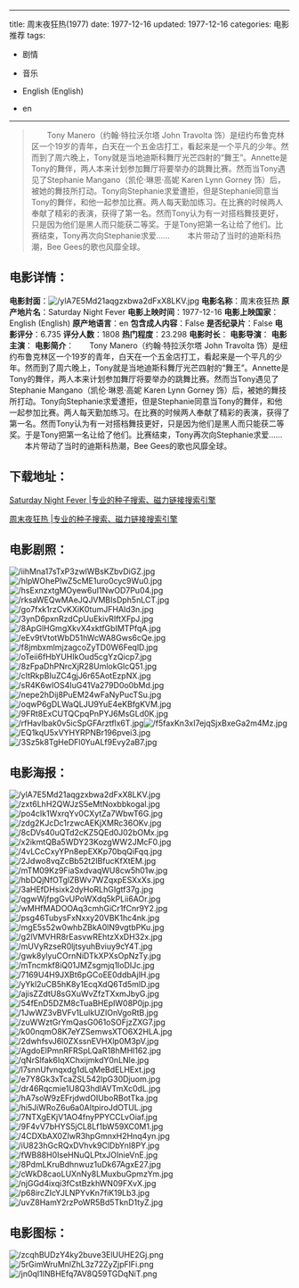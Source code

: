 
---
title: 周末夜狂热(1977)
date: 1977-12-16
updated: 1977-12-16
categories: 电影推荐
tags:
- 剧情
- 音乐

- English (English)
- en
---


> 　　Tony Manero（约翰·特拉沃尔塔 John Travolta 饰）是纽约布鲁克林区一个19岁的青年，白天在一个五金店打工，看起来是一个平凡的少年。然而到了周六晚上，Tony就是当地迪斯科舞厅光芒四射的“舞王”。Annette是Tony的舞伴，两人本来计划参加舞厅将要举办的跳舞比赛。然而当Tony遇见了Stephanie Mangano（凯伦·琳恩·高妮 Karen Lynn Gorney 饰）后，被她的舞技所打动。Tony向Stephanie求爱遭拒，但是Stephanie同意当Tony的舞伴，和他一起参加比赛。两人每天勤加练习。在比赛的时候两人奉献了精彩的表演，获得了第一名。然而Tony认为有一对搭档舞技更好，只是因为他们是黑人而只能获二等奖。于是Tony把第一名让给了他们。比赛结束，Tony再次向Stephanie求爱...... 　　本片带动了当时的迪斯科热潮，Bee Gees的歌也风靡全球。

## **电影详情**：

**电影封面**：<img src="https://image.tmdb.org/t/p/w200/ylA7E5Md21aqgzxbwa2dFxX8LKV.jpg" alt="/ylA7E5Md21aqgzxbwa2dFxX8LKV.jpg" title="/ylA7E5Md21aqgzxbwa2dFxX8LKV.jpg">
**电影名称**：周末夜狂热
**原产地片名**：Saturday Night Fever
**电影上映时间**：1977-12-16
**电影上映国家**：English (English)
**原产地语言**：en
**包含成人内容**：False
**是否纪录片**：False
**电影评分**：6.735
**评分人数**：1808
**热门程度**：23.298
**电影时长**：
**电影导演**：
**电影主演**：
**电影简介**：　　Tony Manero（约翰·特拉沃尔塔 John Travolta 饰）是纽约布鲁克林区一个19岁的青年，白天在一个五金店打工，看起来是一个平凡的少年。然而到了周六晚上，Tony就是当地迪斯科舞厅光芒四射的“舞王”。Annette是Tony的舞伴，两人本来计划参加舞厅将要举办的跳舞比赛。然而当Tony遇见了Stephanie Mangano（凯伦·琳恩·高妮 Karen Lynn Gorney 饰）后，被她的舞技所打动。Tony向Stephanie求爱遭拒，但是Stephanie同意当Tony的舞伴，和他一起参加比赛。两人每天勤加练习。在比赛的时候两人奉献了精彩的表演，获得了第一名。然而Tony认为有一对搭档舞技更好，只是因为他们是黑人而只能获二等奖。于是Tony把第一名让给了他们。比赛结束，Tony再次向Stephanie求爱...... 　　本片带动了当时的迪斯科热潮，Bee Gees的歌也风靡全球。

## **下载地址**：
[Saturday Night Fever |专业的种子搜索、磁力链接搜索引擎](https://movie.amd794.com:2083/?search=Saturday%20Night%20Fever&ordering=&mode=match_phrase&page_size=10&page=1)

[周末夜狂热 |专业的种子搜索、磁力链接搜索引擎](https://movie.amd794.com:2083/?search=%E5%91%A8%E6%9C%AB%E5%A4%9C%E7%8B%82%E7%83%AD&ordering=&mode=match_phrase&page_size=10&page=1)
 

## **电影剧照**：
<img src="https://image.tmdb.org/t/p/original/iihMna17sTxP3zwlWBsKZbvDiGZ.jpg" alt="/iihMna17sTxP3zwlWBsKZbvDiGZ.jpg" title="/iihMna17sTxP3zwlWBsKZbvDiGZ.jpg"><img src="https://image.tmdb.org/t/p/original/hlpWOhePlwZ5cME1uro0cyc9Wu0.jpg" alt="/hlpWOhePlwZ5cME1uro0cyc9Wu0.jpg" title="/hlpWOhePlwZ5cME1uro0cyc9Wu0.jpg"><img src="https://image.tmdb.org/t/p/original/hsExnzxtgMOyew6uI1NwOD7Pu04.jpg" alt="/hsExnzxtgMOyew6uI1NwOD7Pu04.jpg" title="/hsExnzxtgMOyew6uI1NwOD7Pu04.jpg"><img src="https://image.tmdb.org/t/p/original/rksaWEQwMAeJQJVMBIsDph5nLCT.jpg" alt="/rksaWEQwMAeJQJVMBIsDph5nLCT.jpg" title="/rksaWEQwMAeJQJVMBIsDph5nLCT.jpg"><img src="https://image.tmdb.org/t/p/original/go7fxk1rzCvKXiK0tumJFHAId3n.jpg" alt="/go7fxk1rzCvKXiK0tumJFHAId3n.jpg" title="/go7fxk1rzCvKXiK0tumJFHAId3n.jpg"><img src="https://image.tmdb.org/t/p/original/3ynD6pxnRzdCpUuEkivRIftXFpJ.jpg" alt="/3ynD6pxnRzdCpUuEkivRIftXFpJ.jpg" title="/3ynD6pxnRzdCpUuEkivRIftXFpJ.jpg"><img src="https://image.tmdb.org/t/p/original/8ApGlHGmgXkvX4xktfGbIMTPfqA.jpg" alt="/8ApGlHGmgXkvX4xktfGbIMTPfqA.jpg" title="/8ApGlHGmgXkvX4xktfGbIMTPfqA.jpg"><img src="https://image.tmdb.org/t/p/original/eEv9tVtotWbD51hWcWA8Gws6cQe.jpg" alt="/eEv9tVtotWbD51hWcWA8Gws6cQe.jpg" title="/eEv9tVtotWbD51hWcWA8Gws6cQe.jpg"><img src="https://image.tmdb.org/t/p/original/f8jmbxmlmjzagcoZyTD0W6FeqlD.jpg" alt="/f8jmbxmlmjzagcoZyTD0W6FeqlD.jpg" title="/f8jmbxmlmjzagcoZyTD0W6FeqlD.jpg"><img src="https://image.tmdb.org/t/p/original/oTeii6fHbYUHIkOud5cgYzQicp7.jpg" alt="/oTeii6fHbYUHIkOud5cgYzQicp7.jpg" title="/oTeii6fHbYUHIkOud5cgYzQicp7.jpg"><img src="https://image.tmdb.org/t/p/original/8zFpaDhPNrcXjR28UmlokGlcQ51.jpg" alt="/8zFpaDhPNrcXjR28UmlokGlcQ51.jpg" title="/8zFpaDhPNrcXjR28UmlokGlcQ51.jpg"><img src="https://image.tmdb.org/t/p/original/cItRkpBIuZC4gjJ6r65AotEzpNX.jpg" alt="/cItRkpBIuZC4gjJ6r65AotEzpNX.jpg" title="/cItRkpBIuZC4gjJ6r65AotEzpNX.jpg"><img src="https://image.tmdb.org/t/p/original/sR4K6wIOS4IuG41Va279D0o0bMd.jpg" alt="/sR4K6wIOS4IuG41Va279D0o0bMd.jpg" title="/sR4K6wIOS4IuG41Va279D0o0bMd.jpg"><img src="https://image.tmdb.org/t/p/original/nepe2hDij8PuEM24wFaNyPucTSu.jpg" alt="/nepe2hDij8PuEM24wFaNyPucTSu.jpg" title="/nepe2hDij8PuEM24wFaNyPucTSu.jpg"><img src="https://image.tmdb.org/t/p/original/oqwP6gDLWaQLJU9YuE4eKBfgKVM.jpg" alt="/oqwP6gDLWaQLJU9YuE4eKBfgKVM.jpg" title="/oqwP6gDLWaQLJU9YuE4eKBfgKVM.jpg"><img src="https://image.tmdb.org/t/p/original/9FRt8ExCUTQCpqPnPYJ6MsGLd0K.jpg" alt="/9FRt8ExCUTQCpqPnPYJ6MsGLd0K.jpg" title="/9FRt8ExCUTQCpqPnPYJ6MsGLd0K.jpg"><img src="https://image.tmdb.org/t/p/original/rfHavlbak0v5icSpGFArztflx6T.jpg" alt="/rfHavlbak0v5icSpGFArztflx6T.jpg" title="/rfHavlbak0v5icSpGFArztflx6T.jpg"><img src="https://image.tmdb.org/t/p/original/f5faxKn3xI7ejqSjxBxeGa2m4Mz.jpg" alt="/f5faxKn3xI7ejqSjxBxeGa2m4Mz.jpg" title="/f5faxKn3xI7ejqSjxBxeGa2m4Mz.jpg"><img src="https://image.tmdb.org/t/p/original/EQ1kqU5xVYHYRPNBr196pvei3.jpg" alt="/EQ1kqU5xVYHYRPNBr196pvei3.jpg" title="/EQ1kqU5xVYHYRPNBr196pvei3.jpg"><img src="https://image.tmdb.org/t/p/original/3Sz5k8TgHeDFl0YuALf9Evy2aB7.jpg" alt="/3Sz5k8TgHeDFl0YuALf9Evy2aB7.jpg" title="/3Sz5k8TgHeDFl0YuALf9Evy2aB7.jpg">

## **电影海报**：
<img src="https://image.tmdb.org/t/p/original/ylA7E5Md21aqgzxbwa2dFxX8LKV.jpg" alt="/ylA7E5Md21aqgzxbwa2dFxX8LKV.jpg" title="/ylA7E5Md21aqgzxbwa2dFxX8LKV.jpg"><img src="https://image.tmdb.org/t/p/original/zxt6LhH2QWJzS5eMtNoxbbkogal.jpg" alt="/zxt6LhH2QWJzS5eMtNoxbbkogal.jpg" title="/zxt6LhH2QWJzS5eMtNoxbbkogal.jpg"><img src="https://image.tmdb.org/t/p/original/po4cIk1WxrqYv0CXytZa7WbwT6G.jpg" alt="/po4cIk1WxrqYv0CXytZa7WbwT6G.jpg" title="/po4cIk1WxrqYv0CXytZa7WbwT6G.jpg"><img src="https://image.tmdb.org/t/p/original/zdg2KJcDc1rzwcAEKjXMRc36OKv.jpg" alt="/zdg2KJcDc1rzwcAEKjXMRc36OKv.jpg" title="/zdg2KJcDc1rzwcAEKjXMRc36OKv.jpg"><img src="https://image.tmdb.org/t/p/original/8cDVs40uQTd2cKZ5QEd0J02bOMx.jpg" alt="/8cDVs40uQTd2cKZ5QEd0J02bOMx.jpg" title="/8cDVs40uQTd2cKZ5QEd0J02bOMx.jpg"><img src="https://image.tmdb.org/t/p/original/x2ikmtQBa5WDY23KozgWW2JMcF0.jpg" alt="/x2ikmtQBa5WDY23KozgWW2JMcF0.jpg" title="/x2ikmtQBa5WDY23KozgWW2JMcF0.jpg"><img src="https://image.tmdb.org/t/p/original/4vLCcCxyYPn8epEXKp70bqQiFqq.jpg" alt="/4vLCcCxyYPn8epEXKp70bqQiFqq.jpg" title="/4vLCcCxyYPn8epEXKp70bqQiFqq.jpg"><img src="https://image.tmdb.org/t/p/original/2Jdwo8vqZcBb52t2lBfucKfXtEM.jpg" alt="/2Jdwo8vqZcBb52t2lBfucKfXtEM.jpg" title="/2Jdwo8vqZcBb52t2lBfucKfXtEM.jpg"><img src="https://image.tmdb.org/t/p/original/mTM09Kz9FiaSxdvaqWU8cw5h01w.jpg" alt="/mTM09Kz9FiaSxdvaqWU8cw5h01w.jpg" title="/mTM09Kz9FiaSxdvaqWU8cw5h01w.jpg"><img src="https://image.tmdb.org/t/p/original/hbDQjNfOTglZBWv7WZqxpESXxXs.jpg" alt="/hbDQjNfOTglZBWv7WZqxpESXxXs.jpg" title="/hbDQjNfOTglZBWv7WZqxpESXxXs.jpg"><img src="https://image.tmdb.org/t/p/original/3aHEfDHsixk2dyHoRLhGIgtf37g.jpg" alt="/3aHEfDHsixk2dyHoRLhGIgtf37g.jpg" title="/3aHEfDHsixk2dyHoRLhGIgtf37g.jpg"><img src="https://image.tmdb.org/t/p/original/qgwWjfpgGvUPoWXdq5kPLii6AOr.jpg" alt="/qgwWjfpgGvUPoWXdq5kPLii6AOr.jpg" title="/qgwWjfpgGvUPoWXdq5kPLii6AOr.jpg"><img src="https://image.tmdb.org/t/p/original/wMHfMADOOAq3cmhGiCr1fCnr9Y2.jpg" alt="/wMHfMADOOAq3cmhGiCr1fCnr9Y2.jpg" title="/wMHfMADOOAq3cmhGiCr1fCnr9Y2.jpg"><img src="https://image.tmdb.org/t/p/original/psg46TubysFxNxxy20VBK1hc4nk.jpg" alt="/psg46TubysFxNxxy20VBK1hc4nk.jpg" title="/psg46TubysFxNxxy20VBK1hc4nk.jpg"><img src="https://image.tmdb.org/t/p/original/mgE5s52w0whbZBkA0lN9vgtbPKu.jpg" alt="/mgE5s52w0whbZBkA0lN9vgtbPKu.jpg" title="/mgE5s52w0whbZBkA0lN9vgtbPKu.jpg"><img src="https://image.tmdb.org/t/p/original/g2lVMVHR8rEasvwREhtzXxDH32x.jpg" alt="/g2lVMVHR8rEasvwREhtzXxDH32x.jpg" title="/g2lVMVHR8rEasvwREhtzXxDH32x.jpg"><img src="https://image.tmdb.org/t/p/original/mUVyRzseR0ljtsyuhBviuy9cY4T.jpg" alt="/mUVyRzseR0ljtsyuhBviuy9cY4T.jpg" title="/mUVyRzseR0ljtsyuhBviuy9cY4T.jpg"><img src="https://image.tmdb.org/t/p/original/gwk8ylyuCOrnNiDTkXPXsOpNzTy.jpg" alt="/gwk8ylyuCOrnNiDTkXPXsOpNzTy.jpg" title="/gwk8ylyuCOrnNiDTkXPXsOpNzTy.jpg"><img src="https://image.tmdb.org/t/p/original/mTncmkf8iQ01JMZsgmjq1loDIJc.jpg" alt="/mTncmkf8iQ01JMZsgmjq1loDIJc.jpg" title="/mTncmkf8iQ01JMZsgmjq1loDIJc.jpg"><img src="https://image.tmdb.org/t/p/original/7169U4H9JXBt6pGCoEE0ddbAjlH.jpg" alt="/7169U4H9JXBt6pGCoEE0ddbAjlH.jpg" title="/7169U4H9JXBt6pGCoEE0ddbAjlH.jpg"><img src="https://image.tmdb.org/t/p/original/yYkl2uCB5hK8y1EcqXdQ6Td5mlD.jpg" alt="/yYkl2uCB5hK8y1EcqXdQ6Td5mlD.jpg" title="/yYkl2uCB5hK8y1EcqXdQ6Td5mlD.jpg"><img src="https://image.tmdb.org/t/p/original/ajisZZdtU8sGXuWvZfzTXxmJbyG.jpg" alt="/ajisZZdtU8sGXuWvZfzTXxmJbyG.jpg" title="/ajisZZdtU8sGXuWvZfzTXxmJbyG.jpg"><img src="https://image.tmdb.org/t/p/original/54fEnD5DZM8cTuaBHEpIW08P0jp.jpg" alt="/54fEnD5DZM8cTuaBHEpIW08P0jp.jpg" title="/54fEnD5DZM8cTuaBHEpIW08P0jp.jpg"><img src="https://image.tmdb.org/t/p/original/1JwWZ3vBVFv1LulkUZIOnVgoRtB.jpg" alt="/1JwWZ3vBVFv1LulkUZIOnVgoRtB.jpg" title="/1JwWZ3vBVFv1LulkUZIOnVgoRtB.jpg"><img src="https://image.tmdb.org/t/p/original/zuWWztGrYmQasG061oSOFjzZXG7.jpg" alt="/zuWWztGrYmQasG061oSOFjzZXG7.jpg" title="/zuWWztGrYmQasG061oSOFjzZXG7.jpg"><img src="https://image.tmdb.org/t/p/original/k00nqmO8K7eYZSemwsXTO6X2HLA.jpg" alt="/k00nqmO8K7eYZSemwsXTO6X2HLA.jpg" title="/k00nqmO8K7eYZSemwsXTO6X2HLA.jpg"><img src="https://image.tmdb.org/t/p/original/2dwhfsvJ6l0ZXssnEVHXlp0M3pV.jpg" alt="/2dwhfsvJ6l0ZXssnEVHXlp0M3pV.jpg" title="/2dwhfsvJ6l0ZXssnEVHXlp0M3pV.jpg"><img src="https://image.tmdb.org/t/p/original/AgdoElPmnRFRSpLQaR18hMHl162.jpg" alt="/AgdoElPmnRFRSpLQaR18hMHl162.jpg" title="/AgdoElPmnRFRSpLQaR18hMHl162.jpg"><img src="https://image.tmdb.org/t/p/original/qNrSlfak6IqXChxijmkdY0nLNle.jpg" alt="/qNrSlfak6IqXChxijmkdY0nLNle.jpg" title="/qNrSlfak6IqXChxijmkdY0nLNle.jpg"><img src="https://image.tmdb.org/t/p/original/l7snnUfvnqxdg1dLqMeBdELHExt.jpg" alt="/l7snnUfvnqxdg1dLqMeBdELHExt.jpg" title="/l7snnUfvnqxdg1dLqMeBdELHExt.jpg"><img src="https://image.tmdb.org/t/p/original/e7Y8Gk3xTcaZSL542lpG30Djuom.jpg" alt="/e7Y8Gk3xTcaZSL542lpG30Djuom.jpg" title="/e7Y8Gk3xTcaZSL542lpG30Djuom.jpg"><img src="https://image.tmdb.org/t/p/original/dr46Rqcmie1U8Q3hdlAVTmXc0dL.jpg" alt="/dr46Rqcmie1U8Q3hdlAVTmXc0dL.jpg" title="/dr46Rqcmie1U8Q3hdlAVTmXc0dL.jpg"><img src="https://image.tmdb.org/t/p/original/hA7soW9zEFrjdwdOIUboRBotTka.jpg" alt="/hA7soW9zEFrjdwdOIUboRBotTka.jpg" title="/hA7soW9zEFrjdwdOIUboRBotTka.jpg"><img src="https://image.tmdb.org/t/p/original/hi5JiWRoZ6u6a0AItpiroJdOTUL.jpg" alt="/hi5JiWRoZ6u6a0AItpiroJdOTUL.jpg" title="/hi5JiWRoZ6u6a0AItpiroJdOTUL.jpg"><img src="https://image.tmdb.org/t/p/original/7NTXgEKjV1AO4fnyPPYCCLvOiaf.jpg" alt="/7NTXgEKjV1AO4fnyPPYCCLvOiaf.jpg" title="/7NTXgEKjV1AO4fnyPPYCCLvOiaf.jpg"><img src="https://image.tmdb.org/t/p/original/9F4vV7bHYS5jCL8Lf1bW59XC0M1.jpg" alt="/9F4vV7bHYS5jCL8Lf1bW59XC0M1.jpg" title="/9F4vV7bHYS5jCL8Lf1bW59XC0M1.jpg"><img src="https://image.tmdb.org/t/p/original/4CDXbAX0ZIwR3hpGmnxH2Hnq4yn.jpg" alt="/4CDXbAX0ZIwR3hpGmnxH2Hnq4yn.jpg" title="/4CDXbAX0ZIwR3hpGmnxH2Hnq4yn.jpg"><img src="https://image.tmdb.org/t/p/original/iU823hGcRQxDVhvk9ClDbYnI8PY.jpg" alt="/iU823hGcRQxDVhvk9ClDbYnI8PY.jpg" title="/iU823hGcRQxDVhvk9ClDbYnI8PY.jpg"><img src="https://image.tmdb.org/t/p/original/fWB88H0IseHNuQLPtxJOInieVnE.jpg" alt="/fWB88H0IseHNuQLPtxJOInieVnE.jpg" title="/fWB88H0IseHNuQLPtxJOInieVnE.jpg"><img src="https://image.tmdb.org/t/p/original/8PdmLKruBdhnwuz1uDk67AgxE27.jpg" alt="/8PdmLKruBdhnwuz1uDk67AgxE27.jpg" title="/8PdmLKruBdhnwuz1uDk67AgxE27.jpg"><img src="https://image.tmdb.org/t/p/original/cWkD8caoLUXnNy8LMuxbuGpmzYm.jpg" alt="/cWkD8caoLUXnNy8LMuxbuGpmzYm.jpg" title="/cWkD8caoLUXnNy8LMuxbuGpmzYm.jpg"><img src="https://image.tmdb.org/t/p/original/njGGd4ixqi3fCstBzkhWN09FXvX.jpg" alt="/njGGd4ixqi3fCstBzkhWN09FXvX.jpg" title="/njGGd4ixqi3fCstBzkhWN09FXvX.jpg"><img src="https://image.tmdb.org/t/p/original/p68ircZIcYJLNPYvKn7fiK19Lb3.jpg" alt="/p68ircZIcYJLNPYvKn7fiK19Lb3.jpg" title="/p68ircZIcYJLNPYvKn7fiK19Lb3.jpg"><img src="https://image.tmdb.org/t/p/original/uvZ8HamY2rzPoWR5Bd5TknD1tyZ.jpg" alt="/uvZ8HamY2rzPoWR5Bd5TknD1tyZ.jpg" title="/uvZ8HamY2rzPoWR5Bd5TknD1tyZ.jpg">

## **电影图标**：
<img src="https://image.tmdb.org/t/p/original/zcqhBUDzY4ky2buve3ElUUHE2Gj.png" alt="/zcqhBUDzY4ky2buve3ElUUHE2Gj.png" title="/zcqhBUDzY4ky2buve3ElUUHE2Gj.png"><img src="https://image.tmdb.org/t/p/original/5rGimWruMnlZhL3z72ZyZjpFlFi.png" alt="/5rGimWruMnlZhL3z72ZyZjpFlFi.png" title="/5rGimWruMnlZhL3z72ZyZjpFlFi.png"><img src="https://image.tmdb.org/t/p/original/jn0qI1lNBHEfq7AV8Q59TGDqNiT.png" alt="/jn0qI1lNBHEfq7AV8Q59TGDqNiT.png" title="/jn0qI1lNBHEfq7AV8Q59TGDqNiT.png">
